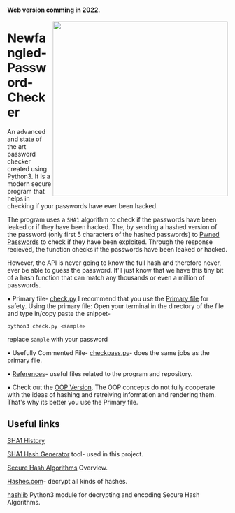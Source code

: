 #### Web version comming in 2022.

<img src="https://chromeunboxed.com/wp-content/uploads/2019/10/GooglePasswordManagerCheckup.jpg" width="400" align="right"/>

# Newfangled-Password-Checker
An advanced and state of the art password checker created using Python3. It is a modern secure program that helps in checking if your passwords have ever been hacked. 

The program uses a ```SHA1``` algorithm to check if the passwords have been leaked or if they have been hacked. The, by sending a hashed version of the password (only first 5 characters of the hashed passwords) to [Pwned Passwords](https://haveibeenpwned.com/Passwords) to check if they have been exploited. Through the response recieved, the function checks if the passwords have been leaked or hacked.

However, the API is never going to know the  full hash and therefore never, ever be able to guess the password. It'll just know that we have this tiny bit of a hash function that can match any thousands or even a million of passwords.

• Primary file- [check.py](https://github.com/adrinorosario/Newfangled-Password-Checker/blob/main/check.py)
 I recommend that you use the [Primary file](https://github.com/adrinorosario/Newfangled-Password-Checker/blob/main/check.py) for safety.  Using the primary file: Open your terminal in the directory of the file and type in/copy paste the snippet- 
   ```python3
   python3 check.py <sample>
   ```
replace ```sample``` with your password

• Usefully Commented File- [checkpass.py](https://github.com/adrinorosario/Newfangled-Password-Checker/blob/main/References/checkpass.py)- does the same jobs as the primary file.

• [References](https://github.com/adrinorosario/Newfangled-Password-Checker/tree/main/References)- useful files related to the program and repository.

• Check out the [OOP Version](https://github.com/adrinorosario/Newfangled-Password-Checker/blob/main/OOP%20Version/checker.py). The OOP concepts do not fully cooperate with the ideas of hashing and retreiving information and rendering them. That's why its better you use the Primary file.

## Useful links
[SHA1 History](https://en.m.wikipedia.org/wiki/SHA-1)

[SHA1 Hash Generator]( https://passwordsgenerator.net/sha1-hash-generator/) tool- used in this project.

[Secure Hash Algorithms](https://brilliant.org/wiki/secure-hashing-algorithms/) Overview.

[Hashes.com](https://hashes.com/en/decrypt/hash)- decrypt all kinds of hashes.

[hashlib](https://docs.python.org/3/library/hashlib.html) Python3 module for decrypting and encoding Secure Hash Algorithms.

